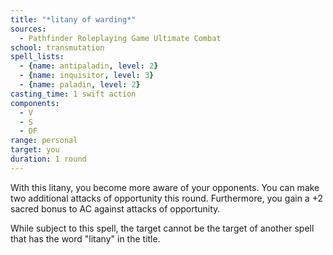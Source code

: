 ```yaml
---
title: "*litany of warding*"
sources:
  - Pathfinder Roleplaying Game Ultimate Combat
school: transmutation
spell_lists:
  - {name: antipaladin, level: 2}
  - {name: inquisitor, level: 3}
  - {name: paladin, level: 2}
casting_time: 1 swift action
components:
  - V
  - S
  - DF
range: personal
target: you
duration: 1 round
---
```


With this litany, you become more aware of your opponents. You can make two additional attacks of opportunity this round. Furthermore, you gain a +2 sacred bonus to AC against attacks of opportunity.

While subject to this spell, the target cannot be the target of another spell that has the word "litany" in the title.

